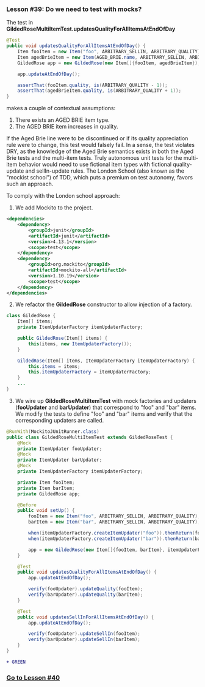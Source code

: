 ### Lesson #39: Do we need to test with mocks?
The test in **GildedRoseMultiItemTest.updatesQualityForAllItemsAtEndOfDay**
```java
@Test
public void updatesQualityForAllItemsAtEndOfDay() {
    Item fooItem = new Item("foo", ARBITRARY_SELLIN, ARBITRARY_QUALITY);
    Item agedBrieItem = new Item(AGED_BRIE.name, ARBITRARY_SELLIN, ARBITRARY_QUALITY);
    GildedRose app = new GildedRose(new Item[]{fooItem, agedBrieItem});

    app.updateAtEndOfDay();

    assertThat(fooItem.quality, is(ARBITRARY_QUALITY - 1));
    assertThat(agedBrieItem.quality, is(ARBITRARY_QUALITY + 1));
}
```
makes a couple of contextual assumptions:
1. There exists an AGED BRIE item type.
2. The AGED BRIE item increases in quality.

If the Aged Brie line were to be discontinued or if its quality appreciation rule were to change, this test would falsely fail.  In a sense, the test violates DRY, as the knowledge of the Aged Brie semantics exists in both the Aged Brie tests and the multi-item tests.  Truly autonomous unit tests for the multi-item behavior would need to use fictional item types with fictional quality-update and sellIn-update rules.  The London School (also known as the "mockist school") of TDD, which puts a premium on test autonomy, favors such an approach.

To comply with the London school approach:
1. We add Mockito to the project.
```xml
<dependencies>
    <dependency>
        <groupId>junit</groupId>
        <artifactId>junit</artifactId>
        <version>4.13.1</version>
        <scope>test</scope>
    </dependency>
    <dependency>
    	<groupId>org.mockito</groupId>
    	<artifactId>mockito-all</artifactId>
       	<version>1.10.19</version>
       	<scope>test</scope>
    </dependency>
</dependencies>
```
2. We refactor the **GildedRose** constructor to allow injection of a factory.
```java
class GildedRose {
    Item[] items;
    private ItemUpdaterFactory itemUpdaterFactory;

    public GildedRose(Item[] items) {
        this(items, new ItemUpdaterFactory());
    }

    GildedRose(Item[] items, ItemUpdaterFactory itemUpdaterFactory) {
        this.items = items;
        this.itemUpdaterFactory = itemUpdaterFactory;
    }
    ...
}
```
3. We wire up **GildedRoseMultiItemTest** with mock factories and updaters (**fooUpdater** and **barUpdater**) that correspond to "foo" and "bar" items.  We modify the tests to define "foo" and "bar" items and verify that the corresponding updaters are called.
```java
@RunWith(MockitoJUnitRunner.class)
public class GildedRoseMultiItemTest extends GildedRoseTest {
    @Mock
    private ItemUpdater fooUpdater;
    @Mock
    private ItemUpdater barUpdater;
    @Mock
    private ItemUpdaterFactory itemUpdaterFactory;

    private Item fooItem;
    private Item barItem;
    private GildedRose app;

    @Before
    public void setUp() {
        fooItem = new Item("foo", ARBITRARY_SELLIN, ARBITRARY_QUALITY);
        barItem = new Item("bar", ARBITRARY_SELLIN, ARBITRARY_QUALITY);

        when(itemUpdaterFactory.createItemUpdater("foo")).thenReturn(fooUpdater);
        when(itemUpdaterFactory.createItemUpdater("bar")).thenReturn(barUpdater);

        app = new GildedRose(new Item[]{fooItem, barItem}, itemUpdaterFactory);
    }

    @Test
    public void updatesQualityForAllItemsAtEndOfDay() {
        app.updateAtEndOfDay();

        verify(fooUpdater).updateQuality(fooItem);
        verify(barUpdater).updateQuality(barItem);
    }

    @Test
    public void updatesSellInForAllItemsAtEndOfDay() {
        app.updateAtEndOfDay();

        verify(fooUpdater).updateSellIn(fooItem);
        verify(barUpdater).updateSellIn(barItem);
    }
}
```
```diff
+ GREEN
```
### [Go to Lesson #40](https://github.com/d215steinberg/GildedRose-Java/tree/Lesson%2340)
